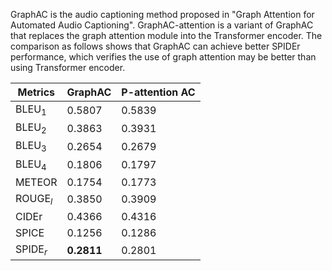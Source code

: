 GraphAC is the audio captioning method proposed in "Graph Attention for Automated Audio Captioning". 
GraphAC-attention is a variant of GraphAC that replaces the graph attention module into the Transformer encoder.
The comparison as follows shows that GraphAC can achieve better SPIDEr performance, 
which verifies the use of graph attention may be better than using Transformer encoder.

| Metrics   | GraphAC | P-attention AC | 
| --------- | --------- | ------------- |
| BLEU$_1$  | 0.5807    | 0.5839        | 
| BLEU$_2$  | 0.3863    | 0.3931        | 
| BLEU$_3$  | 0.2654    | 0.2679        |
| BLEU$_4$  | 0.1806    | 0.1797        |
| METEOR    | 0.1754    | 0.1773        |
| ROUGE$_l$ | 0.3850    | 0.3909        |
| CIDEr     | 0.4366    | 0.4316        |
| SPICE     | 0.1256    | 0.1286        |
| SPIDE$_r$ | **0.2811**    | 0.2801        |
